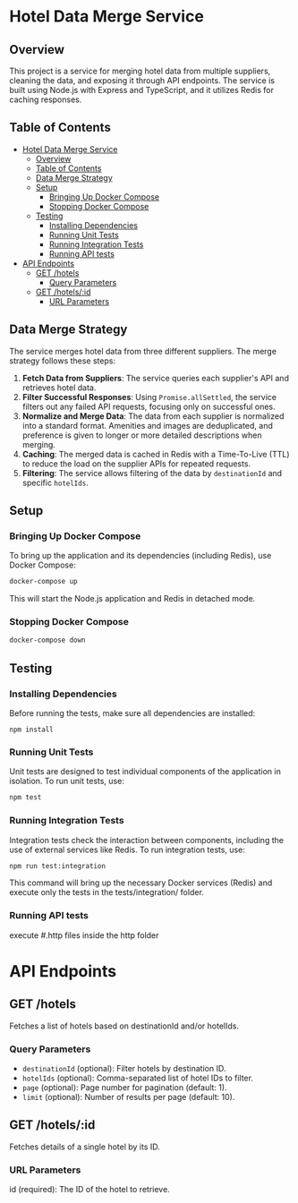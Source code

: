 # Hotel Data Merge Service

## Overview

This project is a service for merging hotel data from multiple suppliers, cleaning the data, and exposing it through API endpoints. The service is built using Node.js with Express and TypeScript, and it utilizes Redis for caching responses.

## Table of Contents

- [Hotel Data Merge Service](#hotel-data-merge-service)
  - [Overview](#overview)
  - [Table of Contents](#table-of-contents)
  - [Data Merge Strategy](#data-merge-strategy)
  - [Setup](#setup)
    - [Bringing Up Docker Compose](#bringing-up-docker-compose)
    - [Stopping Docker Compose](#stopping-docker-compose)
  - [Testing](#testing)
    - [Installing Dependencies](#installing-dependencies)
    - [Running Unit Tests](#running-unit-tests)
    - [Running Integration Tests](#running-integration-tests)
    - [Running API tests](#running-api-tests)
- [API Endpoints](#api-endpoints)
  - [GET /hotels](#get-hotels)
    - [Query Parameters](#query-parameters)
  - [GET /hotels/:id](#get-hotelsid)
    - [URL Parameters](#url-parameters)

## Data Merge Strategy

The service merges hotel data from three different suppliers. The merge strategy follows these steps:

1. **Fetch Data from Suppliers**: The service queries each supplier's API and retrieves hotel data.
2. **Filter Successful Responses**: Using `Promise.allSettled`, the service filters out any failed API requests, focusing only on successful ones.
3. **Normalize and Merge Data**: The data from each supplier is normalized into a standard format. Amenities and images are deduplicated, and preference is given to longer or more detailed descriptions when merging.
4. **Caching**: The merged data is cached in Redis with a Time-To-Live (TTL) to reduce the load on the supplier APIs for repeated requests.
5. **Filtering**: The service allows filtering of the data by `destinationId` and specific `hotelIds`.

## Setup

### Bringing Up Docker Compose

To bring up the application and its dependencies (including Redis), use Docker Compose:

```bash
docker-compose up
```

This will start the Node.js application and Redis in detached mode.

### Stopping Docker Compose

```bash
docker-compose down
```

## Testing
### Installing Dependencies
Before running the tests, make sure all dependencies are installed:
```
npm install
```

### Running Unit Tests
Unit tests are designed to test individual components of the application in isolation. To run unit tests, use:

```bash
npm test
```

### Running Integration Tests
Integration tests check the interaction between components, including the use of external services like Redis. To run integration tests, use:

```bash
npm run test:integration
```
This command will bring up the necessary Docker services (Redis) and execute only the tests in the tests/integration/ folder.

### Running API tests
execute #.http files inside the http folder

# API Endpoints
## GET /hotels
Fetches a list of hotels based on destinationId and/or hotelIds.

### Query Parameters
- `destinationId` (optional): Filter hotels by destination ID.
- `hotelIds` (optional): Comma-separated list of hotel IDs to filter.
- `page` (optional): Page number for pagination (default: 1).
- `limit` (optional): Number of results per page (default: 10).

## GET /hotels/:id
Fetches details of a single hotel by its ID.

### URL Parameters
id (required): The ID of the hotel to retrieve.
